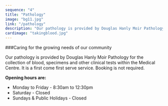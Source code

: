 ```yaml
---
sequence: "4"
title: "Pathology"
image: "bg11.jpg"
link: "/pathology"
description: "Our pathology is provided by Douglas Hanly Moir Pathology for the collection of blood, specimens and other clinical tests within the Medical Centre."
cardimage: "takingblood.jpg"
---
```


###Caring for the growing needs of our community 
<br>

Our pathology is provided by Douglas Hanly Moir Pathology for the collection of blood, specimens
and other clinical tests within the Medical Centre. It is a first come first serve service. Booking is not required.

**Opening hours are:**
- Monday to Friday - 8:30am to 12:30pm
- Saturday - Closed
- Sundays & Public Holidays - Closed